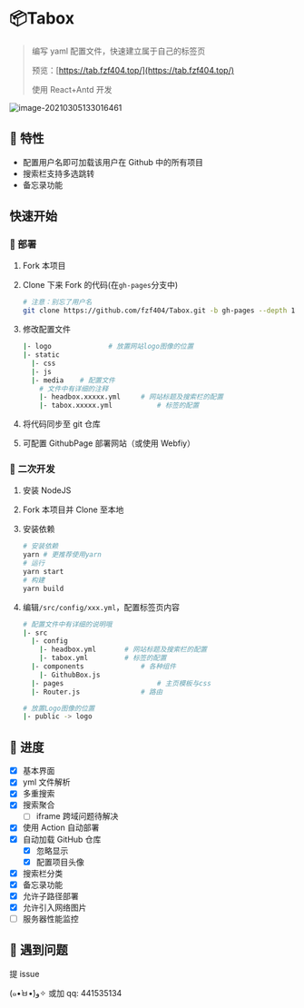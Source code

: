 # 📦Tabox

> 编写 yaml 配置文件，快速建立属于自己的标签页
>
> 预览：[https://tab.fzf404.top/](https://tab.fzf404.top/)
>
> 使用 React+Antd 开发

![image-20210305133016461](https://gitee.com/nmdfzf404/Image-hosting/raw/master/2021/20210621104207.png)

## 🚖 特性

- 配置用户名即可加载该用户在 Github 中的所有项目
- 搜索栏支持多选跳转
- 备忘录功能

## 快速开始

### 🚀 部署

1. Fork 本项目
2. Clone 下来 Fork 的代码(在`gh-pages`分支中)

   ```bash
   # 注意：别忘了用户名
   git clone https://github.com/fzf404/Tabox.git -b gh-pages --depth 1
   ```

3. 修改配置文件

   ```bash
   |- logo				# 放置网站logo图像的位置
   |- static
     |- css
     |- js
     |- media    # 配置文件
       # 文件中有详细的注释
       |- headbox.xxxxx.yml		# 网站标题及搜索栏的配置
       |- tabox.xxxxx.yml			# 标签的配置
   ```

4. 将代码同步至 git 仓库

5. 可配置 GithubPage 部署网站（或使用 Webfiy）

### 🚕 二次开发

1. 安装 NodeJS
2. Fork 本项目并 Clone 至本地
3. 安装依赖

   ```bash
   # 安装依赖
   yarn	# 更推荐使用yarn
   # 运行
   yarn start
   # 构建
   yarn build
   ```

4. 编辑`/src/config/xxx.yml`，配置标签页内容

   ```bash
   # 配置文件中有详细的说明哦
   |- src
     |- config
       |- headbox.yml		# 网站标题及搜索栏的配置
       |- tabox.yml			# 标签的配置
     |- components				# 各种组件
       |- GithubBox.js
     |- pages						# 主页模板与css
     |- Router.js				# 路由

   # 放置Logo图像的位置
   |- public -> logo

   ```

## 🚟 进度

- [x] 基本界面
- [x] yml 文件解析
- [x] 多重搜索
- [x] 搜索聚合
  - [ ] iframe 跨域问题待解决
- [x] 使用 Action 自动部署
- [x] 自动加载 GitHub 仓库
  - [x] 忽略显示
  - [x] 配置项目头像
- [x] 搜索栏分类
- [x] 备忘录功能
- [x] 允许子路径部署
- [x] 允许引入网络图片
- [ ] 服务器性能监控

## 🚨 遇到问题

提 issue

(๑•̀ㅂ•́)و✧ 或加 qq: 441535134
